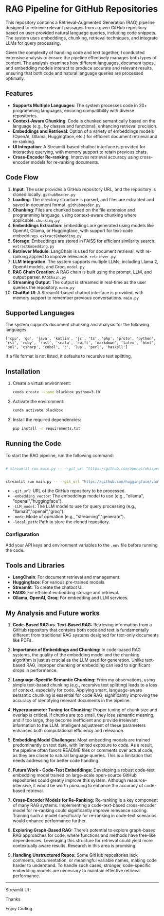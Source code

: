 # RAG Pipeline for GitHub Repositories

This repository contains a Retrieval-Augmented Generation (RAG) pipeline designed to retrieve relevant passages from a given GitHub repository based on user-provided natural language queries, including code snippets. The system uses embeddings, chunking, retrieval techniques, and integrate LLMs for query processing.

Given the complexity of handling code and text together, I conducted extensive analysis to ensure the pipeline effectively manages both types of content. The analysis examines how different languages, document types, and embedding models interact to produce accurate and relevant results, ensuring that both code and natural language queries are processed optimally.



## Features

- **Supports Multiple Languages**: The system processes code in 20+ programming languages, ensuring compatibility with diverse repositories.
- **Context-Aware Chunking**: Code is chunked semantically based on the language (e.g., by classes and functions), enhancing retrieval precision.
- **Embeddings and Retrieval**: Option of a variety of embeddings models (OpenAI, Ollama, Huggingface, etc.) for efficient document retrieval and re-ranking.
- **UI Integration**: A Streamlit-based chatbot interface is provided for interactive querying, with memory support to retain previous chats.
- **Cross-Encoder Re-ranking**: Improves retrieval accuracy using cross-encoder models for re-ranking documents.

## Code Flow

1. **Input**: The user provides a GitHub repository URL, and the repository is cloned locally. `githubReader.py`
2. **Loading**: The directory structure is parsed, and files are extracted and saved in document format. `githubReader.py`
3. **Chunking**: Files are chunked based on the file extension and programming language, using context-aware chunking where applicable. `chunking.py`
4. **Embeddings Extraction**: Embeddings are generated using models like OpenAI, Ollama, or Huggingface, with support for text-code embeddings. `extractEmbedding.py`
5. **Storage**: Embeddings are stored in FAISS for efficient similarity search. `extractEmbedding.py`
6. **Retriever Module**: LangChain is used for document retrieval, with re-ranking applied to improve relevance. `retriever.py`
7. **LLM Integration**: The system supports multiple LLMs, including Llama 2, OpenAI models, and Groq. `model.py`
8. **RAG Chain Creation**: A RAG chain is built using the prompt, LLM, and output parser. `RAGChain.py`
9. **Streaming Output**: The output is streamed in real-time as the user queries the repository. `main.py`
10. **ChatBot UI**: A Streamlit-based chatbot interface is provided, with memory support to remember previous conversations. `main.py`

## Supported Languages

The system supports document chunking and analysis for the following languages:

```
['cpp', 'go', 'java', 'kotlin', 'js', 'ts', 'php', 'proto', 'python', 'rst', 'ruby', 'rust', 'scala', 'swift', 'markdown', 'latex', 'html', 'sol', 'csharp', 'cobol', 'c', 'lua', 'perl', 'haskell']
```

If a file format is not listed, it defaults to recursive text splitting.

## Installation

1. Create a virtual environment:
    
    ```bash
    conda create --name blackbox python=3.10
    ```
    
2. Activate the environment:
    
    ```bash
    conda activate blackbox
    ```
    
3. Install the required dependencies:
    
    ```bash
    pip install -r requirements.txt
    ```
    

## Running the Code

To start the RAG pipeline, run the following command:

```bash

# streamlit run main.py -- --git_url "https://github.com/openai/whisper.git" --embedding_vector "ollama" --LLM_model "llama3" --mode "streaming" --local_path "code"


streamlit run main.py -- --git_url "https://github.com/huggingface/chat-ui" --embedding_vector "ollama" --LLM_model "llama3" --mode "streaming" --local_path "code"

```

- `-git_url`: URL of the GitHub repository to be processed.
- `-embedding_vector`: The embeddings model to use (e.g., "ollama", "openai","huggingface").
- `-LLM_model`: The LLM model to use for query processing (e.g., "llama3","openai","groq").
- `-mode`: Mode of operation (e.g., "streaming","generate").
- `-local_path`: Path to store the cloned repository.

### Configuration

Add your API keys and environment variables to the `.env` file before running the code.

## Tools and Libraries

- **LangChain**: For document retrieval and management.
- **Huggingface**: For various pre-trained models.
- **Streamlit**: To create the chatbot UI.
- **FAISS**: For efficient embedding storage and retrieval.
- **Ollama, OpenAI, Groq**: For embedding and LLM services.

## My Analysis and Future works

1) **Code-Based RAG vs. Text-Based RAG:** Retrieving information from a GitHub repository that contains both code and text is fundamentally different from traditional RAG systems designed for text-only documents like PDFs.

2) **Importance of Embeddings and Chunking:** In code-based RAG systems, the quality of the embedding model and the chunking algorithm is just as crucial as the LLM used for generation. Unlike text-based RAG, improper chunking or embedding can lead to significant drops in performance.

3) **Language-Specific Semantic Chunking:** From my observations, using simple text-based chunking (e.g., recursive text splitting) leads to a loss of context, especially for code. Applying smart, language-aware semantic chunking is essential for code RAG, significantly improving the accuracy of identifying relevant documents in the pipeline.

4) **Hyperparameter Tuning for Chunking:** Proper tuning of chunk size and overlap is critical. If chunks are too small, they lose semantic meaning, and if too large, they become inefficient and provide irrelevant information to the LLM. Intelligent adjustment of these parameters enhances both computational efficiency and relevance.

5) **Embedding Model Challenges:** Most embedding models are trained predominantly on text data, with limited exposure to code. As a result, the pipeline often favors README files or comments over actual code, as they are closer to natural language queries. This is a limitation that needs addressing for better code handling.

6) **Future Work - Code-Text Embeddings:** Developing a robust code-text embedding model trained on large-scale open-source GitHub repositories could greatly improve this system. Although resource-intensive, it would be worth pursuing to enhance the accuracy of code-based retrieval.

7) **Cross-Encoder Models for Re-Ranking:** Re-ranking is a key component of many RAG systems. Implementing a code-text-based cross-encoder model for re-ranking could significantly improve relevance scoring. Training such a model specifically for re-ranking in code-text scenarios would enhance performance further.

8) **Exploring Graph-Based RAG:** There’s potential to explore graph-based RAG approaches for code, where functions and methods have tree-like dependencies. Leveraging this structure for retrieval could yield more contextually aware results. Research in this area is promising.

9) **Handling Unstructured Repos:** Some GitHub repositories lack comments, documentation, or meaningful variable names, making code harder to understand. To handle such cases, stronger, code-specific embedding models are necessary to maintain effective retrieval performance.

------------------------

Streamlit UI :






Thanks

Enjoy Coding
